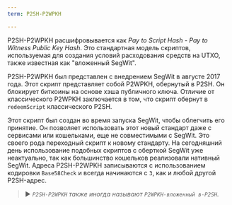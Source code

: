```yaml
---
term: P2SH-P2WPKH

---
```

P2SH-P2WPKH расшифровывается как *Pay to Script Hash - Pay to Witness Public Key Hash*. Это стандартная модель скриптов, используемая для создания условий расходования средств на UTXO, также известная как "вложенный SegWit".

P2SH-P2WPKH был представлен с внедрением SegWit в августе 2017 года. Этот скрипт представляет собой P2WPKH, обернутый в P2SH. Он блокирует биткоины на основе хэша публичного ключа. Отличие от классического P2WPKH заключается в том, что скрипт обернут в `redeemScript` классического P2SH.

Этот скрипт был создан во время запуска SegWit, чтобы облегчить его принятие. Он позволяет использовать этот новый стандарт даже с сервисами или кошельками, еще не совместимыми с SegWit. Это своего рода переходный скрипт к новому стандарту. На сегодняшний день использование подобных скриптов с оберткой SegWit уже неактуально, так как большинство кошельков реализовали нативный SegWit. Адреса P2SH-P2WPKH записываются с использованием кодировки `Base58Check` и всегда начинаются с `3`, как и любой другой P2SH-адрес.

> ► *`P2SH-P2WPKH` также иногда называют `P2WPKH-вложенный в-P2SH`.*